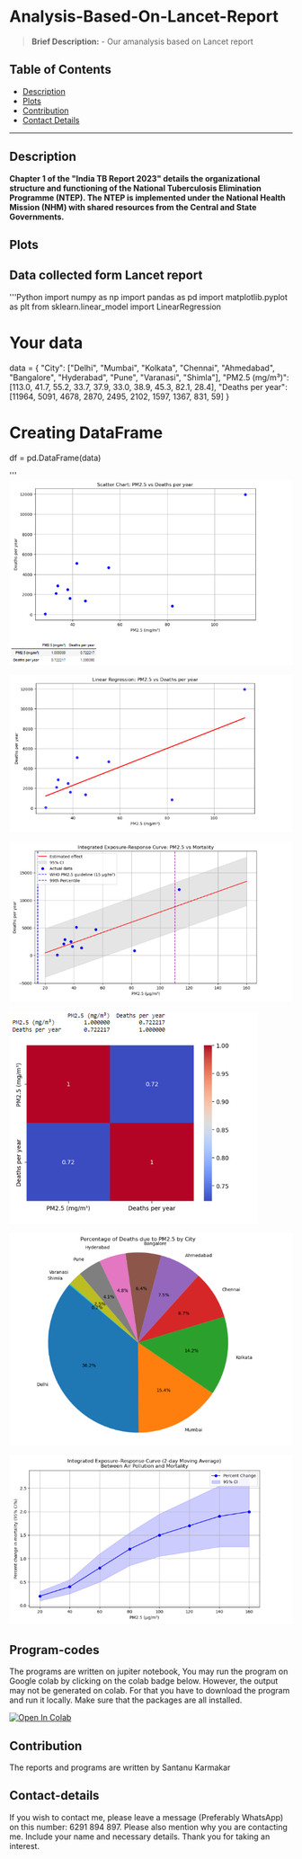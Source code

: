 # Analysis-Based-On-Lancet-Report
> **Brief Description:** - Our amanalysis based on Lancet report

## Table of Contents

- [Description](#description)
- [Plots](#plots)
- [Contribution](#contributipn)
- [Contact Details](#contact-details)

---

## Description

**Chapter 1 of the "India TB Report 2023" details the organizational structure and functioning of the National Tuberculosis Elimination Programme (NTEP). The NTEP is implemented under the National Health Mission (NHM) with shared resources from the Central and State Governments.**

## Plots
## Data collected form Lancet report
'''Python
import numpy as np
import pandas as pd
import matplotlib.pyplot as plt
from sklearn.linear_model import LinearRegression

# Your data
data = {
    "City": ["Delhi", "Mumbai", "Kolkata", "Chennai", "Ahmedabad", "Bangalore", "Hyderabad", "Pune", "Varanasi", "Shimla"],
    "PM2.5 (mg/m³)": [113.0, 41.7, 55.2, 33.7, 37.9, 33.0, 38.9, 45.3, 82.1, 28.4],
    "Deaths per year": [11964, 5091, 4678, 2870, 2495, 2102, 1597, 1367, 831, 59]
}

# Creating DataFrame
df = pd.DataFrame(data)

'''
![Program Output](output.png)

![Program Output](output1.png)

![Program Output](output2.png)

![Program Output](output3.png)

![Program Output](output4.png)

![Program Output](output5.png)


## Program-codes


The programs are written on jupiter notebook, You may run the program on Google colab by clicking on the colab badge below. However, the output may not be generated on colab. For that you have to download the program and run it locally. Make sure that the packages are all installed.

[![Open In Colab](https://colab.research.google.com/assets/colab-badge.svg)](https://colab.research.google.com/github/fromsantanu/NTBRS-Chapter-1/blob/main/NTBRS-Chapter-1.ipynb)

## Contribution

The reports and programs are written by Santanu Karmakar

## Contact-details

If you wish to contact me, please leave a message (Preferably WhatsApp) on this number: 6291 894 897.
Please also mention why you are contacting me. Include your name and necessary details.
Thank you for taking an interest.
